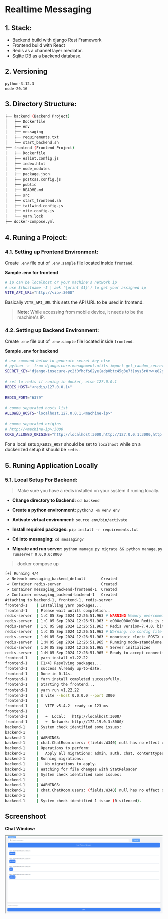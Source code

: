 # Realtime Messaging

## 1. Stack:
- Backend build with django Rest Framework
- Frontend build with React
- Redis as a channel layer mediator.
- Sqlite DB as a backend database.

## 2. Versioning

```
python-3.12.3
node-20.16
```

## 3. Directory Structure:

```sh
├── backend (Backend Project)
│   ├── Dockerfile
│   ├── env
│   ├── messaging
│   ├── requirements.txt
│   └── start_backend.sh
├── frontend (Frontend Project)
│   ├── Dockerfile
│   ├── eslint.config.js
│   ├── index.html
│   ├── node_modules
│   ├── package.json
│   ├── postcss.config.js
│   ├── public
│   ├── README.md
│   ├── src
│   ├── start_frontend.sh
│   ├── tailwind.config.js
│   ├── vite.config.js
│   └── yarn.lock
├── docker-compose.yml
```

## 4. Runing a Project:

### 4.1. Setting up Frontend Environment:

Create `.env` file out of `.env.sample` file located inside `frontend`.

**Sample .env for frontend**

```sh
# ip can be localhost or your machine's network ip
# use $(hostname -I | awk '{print $1}') to get your assigned ip
VITE_API_URL="http://<ip>:3000"
```

Basically ``VITE_API_URL`` this sets the API URL to be used in frontend.

> **Note:** While accessing from mobile device, it needs to be the machine's IP.

### 4.2. Setting up Backend Environment:

Create `.env` file out of `.env.sample` file located inside `frontend`.

**Sample .env for backend**

```sh
# use command below to generate secret key else
# python -c 'from django.core.management.utils import get_random_secret_key; print(get_random_secret_key())'
SECRET_KEY='django-insecure-yc2!0fhcf$62ye(adp0btc45g3e7!)oys5r0rw+e82g=#u-ny='

# set to redis if runing in docker, else 127.0.0.1
REDIS_HOST="<redis/127.0.0.1>"

REDIS_PORT="6379"

# comma separated hosts list
ALLOWED_HOSTS="localhost,127.0.0.1,<machine-ip>"

# comma separated origins
# http://<machine-ip>:3000
CORS_ALLOWED_ORIGINS="http://localhost:3000,http://127.0.0.1:3000,http://<machine-ip>:3000"
```

For a local setup,``REDIS_HOST``  should be set to ``localhost`` while on a dockerized setup it should be ``redis``.

## 5. Runing Application Locally

### 5.1. Local Setup For Backend:

> Make sure you have a redis installed on your system if runing locally.

- **Change directory to Backend:** ``cd backend``

- **Create a python environment:** ``python3 -m venv env``

- **Activate virtual environment:** ``source env/bin/activate``

- **Install required packages:** ``pip install -r requirements.txt``

- **Cd into messaging:** ``cd messaging/``

- **Migrate and run server:** ``python manage.py migrate && python manage.py runserver 0.0.0.0:8000``


> docker compose up

```sh
[+] Running 4/4
 ✔ Network messaging_backend_default       Created                                                                                                                0.1s 
 ✔ Container redis-server                  Created                                                                                                                0.0s 
 ✔ Container messaging_backend-frontend-1  Created                                                                                                                0.0s 
 ✔ Container messaging_backend-backend-1   Created                                                                                                                0.0s 
Attaching to backend-1, frontend-1, redis-server
frontend-1    | Installing yarn packages...
frontend-1    | Please wait untill completion..
redis-server  | 1:C 05 Sep 2024 12:26:51.963 # WARNING Memory overcommit must be enabled! Without it, a background save or replication may fail under low memory condition. Being disabled, it can also cause failures without low memory condition, see https://github.com/jemalloc/jemalloc/issues/1328. To fix this issue add 'vm.overcommit_memory = 1' to /etc/sysctl.conf and then reboot or run the command 'sysctl vm.overcommit_memory=1' for this to take effect.
redis-server  | 1:C 05 Sep 2024 12:26:51.963 * oO0OoO0OoO0Oo Redis is starting oO0OoO0OoO0Oo
redis-server  | 1:C 05 Sep 2024 12:26:51.963 * Redis version=7.4.0, bits=64, commit=00000000, modified=0, pid=1, just started
redis-server  | 1:C 05 Sep 2024 12:26:51.963 # Warning: no config file specified, using the default config. In order to specify a config file use redis-server /path/to/redis.conf
redis-server  | 1:M 05 Sep 2024 12:26:51.963 * monotonic clock: POSIX clock_gettime
redis-server  | 1:M 05 Sep 2024 12:26:51.965 * Running mode=standalone, port=6379.
redis-server  | 1:M 05 Sep 2024 12:26:51.965 * Server initialized
redis-server  | 1:M 05 Sep 2024 12:26:51.965 * Ready to accept connections tcp
frontend-1    | yarn install v1.22.22
frontend-1    | [1/4] Resolving packages...
frontend-1    | success Already up-to-date.
frontend-1    | Done in 0.14s.
frontend-1    | Yarn install completed successfully.
frontend-1    | Starting the frontend...
frontend-1    | yarn run v1.22.22
frontend-1    | $ vite --host 0.0.0.0 --port 3000
frontend-1    | 
frontend-1    |   VITE v5.4.2  ready in 123 ms
frontend-1    | 
frontend-1    |   ➜  Local:   http://localhost:3000/
frontend-1    |   ➜  Network: http://172.19.0.3:3000/
backend-1     | System check identified some issues:
backend-1     | 
backend-1     | WARNINGS:
backend-1     | chat.ChatRoom.users: (fields.W340) null has no effect on ManyToManyField.
backend-1     | Operations to perform:
backend-1     |   Apply all migrations: admin, auth, chat, contenttypes, sessions, token_blacklist
backend-1     | Running migrations:
backend-1     |   No migrations to apply.
backend-1     | Watching for file changes with StatReloader
backend-1     | System check identified some issues:
backend-1     | 
backend-1     | WARNINGS:
backend-1     | chat.ChatRoom.users: (fields.W340) null has no effect on ManyToManyField.
backend-1     | 
backend-1     | System check identified 1 issue (0 silenced).
```

## Screenshoot

**Chat Window:**

![Sample](./images/chat_window.png)

